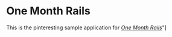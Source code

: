 # One Month Rails

This is the pinteresting sample application for [*One Month Rails*](http://onemonthrails.com)"]